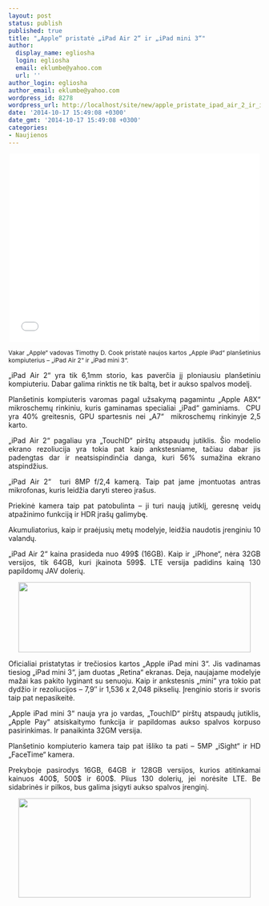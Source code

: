 ```yaml
---
layout: post
status: publish
published: true
title: "„Apple“ pristatė „iPad Air 2“ ir „iPad mini 3“"
author:
  display_name: egliosha
  login: egliosha
  email: eklumbe@yahoo.com
  url: ''
author_login: egliosha
author_email: eklumbe@yahoo.com
wordpress_id: 8278
wordpress_url: http://localhost/site/new/apple_pristate_ipad_air_2_ir_ipad_mini_3/
date: '2014-10-17 15:49:08 +0300'
date_gmt: '2014-10-17 15:49:08 +0300'
categories:
- Naujienos
---
```

<p style="text-align: center;">
	<iframe allowfullscreen="" frameborder="0" height="375" src="//www.youtube.com/embed/BCqJGoCMlVc" width="500"></iframe></p>
<p style="text-align: justify;">
	<span style="font-size: 12px;">Vakar &bdquo;Apple&ldquo; vadovas Timothy D. Cook pristatė naujos kartos &bdquo;Apple iPad&ldquo; plan&scaron;etinius kompiuterius &ndash; &bdquo;iPad Air 2&ldquo; ir &bdquo;iPad mini 3&ldquo;.</span></p>
<p style="text-align: justify;">
	&bdquo;iPad Air 2&ldquo; yra tik 6,1mm storio, kas paverčia jį ploniausiu plan&scaron;etiniu kompiuteriu. Dabar galima rinktis ne tik baltą, bet ir aukso spalvos modelį.</p>
<p style="text-align: justify;">
	Plan&scaron;etinis kompiuteris varomas pagal užsakymą pagamintu &bdquo;Apple A8X&ldquo; mikroschemų rinkiniu, kuris gaminamas specialiai &bdquo;iPad&ldquo; gaminiams. &nbsp;CPU yra 40% greitesnis, GPU spartesnis nei &bdquo;A7&ldquo; &nbsp;mikroschemų rinkinyje 2,5 karto.</p>
<p style="text-align: justify;">
	&bdquo;iPad Air 2&ldquo; pagaliau yra &bdquo;TouchID&ldquo; pir&scaron;tų atspaudų jutiklis. &Scaron;io modelio ekrano rezoliucija yra tokia pat kaip ankstesniame, tačiau dabar jis padengtas dar ir neatsispindinčia danga, kuri 56% sumažina ekrano atspindžius.</p>
<p style="text-align: justify;">
	&bdquo;iPad Air 2&ldquo;&nbsp; turi 8MP f/2,4 kamerą. Taip pat jame įmontuotas antras mikrofonas, kuris leidžia daryti stereo įra&scaron;us.</p>
<p style="text-align: justify;">
	Priekinė kamera taip pat patobulinta &ndash; ji turi naują jutiklį, geresnę veidų atpažinimo funkciją ir HDR įra&scaron;ų galimybę.</p>
<p style="text-align: justify;">
	Akumuliatorius, kaip ir praėjusių metų modelyje, leidžia naudotis įrenginiu 10 valandų.</p>
<p style="text-align: justify;">
	&bdquo;iPad Air 2&ldquo; kaina prasideda nuo 499$ (16GB). Kaip ir &bdquo;iPhone&ldquo;, nėra 32GB versijos, tik 64GB, kuri įkainota 599$. LTE versija padidins kainą 130 papildomų JAV dolerių.</p>
<p style="text-align: center;">
	<a href="http://technews.lt/userfiles/iPad.JPG"><img alt="" src="http://technews.lt/userfiles/iPad.JPG" style="width: 464px; height: 140px;" /></a></p>
<p style="text-align: justify;">
	Oficialiai pristatytas ir trečiosios kartos &bdquo;Apple iPad mini 3&ldquo;. Jis vadinamas tiesiog &bdquo;iPad mini 3&ldquo;, jam duotas &bdquo;Retina&ldquo; ekranas. Deja, naujajame modelyje mažai kas pakito lyginant su senuoju. Kaip ir ankstesnis &bdquo;mini&ldquo; yra tokio pat dydžio ir rezoliucijos &ndash; 7,9&Prime; ir 1,536 x 2,048 pikselių. Įrenginio storis ir svoris taip pat nepasikeitė.</p>
<p style="text-align: justify;">
	&bdquo;Apple iPad mini 3&ldquo; nauja yra jo vardas, &bdquo;TouchID&ldquo; pir&scaron;tų atspaudų jutiklis, &bdquo;Apple Pay&ldquo; atsiskaitymo funkcija ir papildomas aukso spalvos korpuso pasirinkimas. Ir panaikinta 32GM versija.</p>
<p style="text-align: justify;">
	Plan&scaron;etinio kompiuterio kamera taip pat i&scaron;liko ta pati &ndash; 5MP &bdquo;iSight&ldquo; ir HD &bdquo;FaceTime&ldquo; kamera.</p>
<p style="text-align: justify;">
	Prekyboje pasirodys 16GB, 64GB ir 128GB versijos, kurios atitinkamai kainuos 400$, 500$ ir 600$. Plius 130 dolerių, jei norėsite LTE. Be sidabrinės ir pilkos, bus galima įsigyti aukso spalvos įrenginį.&nbsp;</p>
<p style="text-align: center;">
	<a href="http://technews.lt/userfiles/iPad mini.JPG"><img alt="" src="http://technews.lt/userfiles/iPad mini.JPG" style="width: 464px; height: 198px;" /></a></p>
